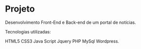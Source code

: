 # Projeto 

Desenvolvimento Front-End e Back-end de um portal de notícias.

Tecnologias utilizadas:

HTML5
CSS3
Java Script
Jquery
PHP
MySql
Wordpress.

